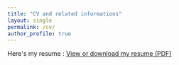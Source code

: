 ```yaml
---
title: "CV and related informations"
layout: single
permalink: /cv/
author_profile: true
---
```


Here's my resume : [View or download my resume (PDF)](/assets/ResumeAlexandreParesy.pdf)